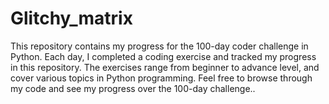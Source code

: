 # Glitchy_matrix
This repository contains my progress for the 100-day coder challenge in Python. Each day, I completed a coding exercise and tracked my progress in this repository. The exercises range from beginner to advance level, and cover various topics in Python programming. Feel free to browse through my code and see my progress over the 100-day challenge..
